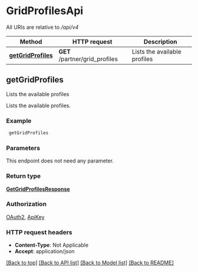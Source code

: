 # GridProfilesApi

All URIs are relative to */api/v4*

Method | HTTP request | Description
------------- | ------------- | -------------
[**getGridProfiles**](GridProfilesApi.md#getGridProfiles) | **GET** /partner/grid_profiles | Lists the available profiles



## getGridProfiles

Lists the available profiles

Lists the available profiles.

### Example

```bash
 getGridProfiles
```

### Parameters

This endpoint does not need any parameter.

### Return type

[**GetGridProfilesResponse**](GetGridProfilesResponse.md)

### Authorization

[OAuth2](../README.md#OAuth2), [ApiKey](../README.md#ApiKey)

### HTTP request headers

- **Content-Type**: Not Applicable
- **Accept**: application/json

[[Back to top]](#) [[Back to API list]](../README.md#documentation-for-api-endpoints) [[Back to Model list]](../README.md#documentation-for-models) [[Back to README]](../README.md)

